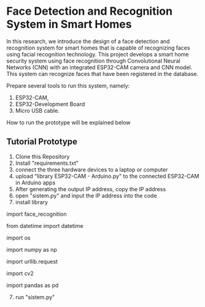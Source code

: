 
# Face Detection and Recognition System in Smart Homes

In this research, we introduce the design of a face detection and recognition system for smart homes that is capable of recognizing faces using facial recognition technology. This project develops a smart home security system using face recognition through Convolutional Neural Networks (CNN) with an integrated ESP32-CAM camera and CNN model. This system can recognize faces that have been registered in the database.

Prepare several tools to run this system, namely: 

1. ESP32-CAM, 
2. ESP32-Development Board
3. Micro USB cable.


How to run the prototype will be explained below




## Tutorial Prototype

1. Clone this Repository
2. Install "requirements.txt"
2. connect the three hardware devices to a laptop or computer
3. upload "library ESP32-CAM - Arduino.py" to the connected ESP32-CAM in Arduino apps
4. After generating the output IP address, copy the IP address
5. open "sistem.py" and input the IP address into the code
6. install library

import face_recognition

from datetime import datetime

import os

import numpy as np

import urllib.request

import cv2

import pandas as pd

7. run "sistem.py"
